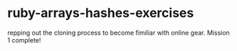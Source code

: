 # ruby-arrays-hashes-exercises
 repping out the cloning process to become fimiliar with online gear.
Mission 1 complete!